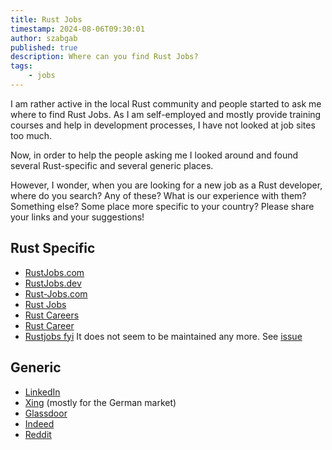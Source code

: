 ```yaml
---
title: Rust Jobs
timestamp: 2024-08-06T09:30:01
author: szabgab
published: true
description: Where can you find Rust Jobs?
tags:
    - jobs
---
```


I am rather active in the local Rust community and people started to ask me where to find Rust Jobs.
As I am self-employed and mostly provide training courses and help in development processes,
I have not looked at job sites too much.

Now, in order to help the people asking me I looked around and found several Rust-specific and several generic places.

However, I wonder,  when you are looking for a new job as a Rust developer, where do you search? Any of these? What is our experience with them?
Something else? Some place more specific to your country? Please share your links and your suggestions!

## Rust Specific

* [RustJobs.com](https://www.rustjobs.com/)
* [RustJobs.dev](https://rustjobs.dev/)
* [Rust-Jobs.com](https://rust-jobs.com/)
* [Rust Jobs](https://rust.jobs/)
* [Rust Careers](https://rust.careers/)
* [Rust Career](https://rust.career/)
* [Rustjobs fyi](https://www.rustjobs.fyi/) It does not seem to be maintained any more. See [issue](https://github.com/NicholasLYang/rustjobs.fyi/issues/11)

## Generic

* [LinkedIn](https://www.linkedin.com/)
* [Xing](https://www.xing.com/) (mostly for the German market)
* [Glassdoor](https://www.glassdoor.com/)
* [Indeed](https://indeed.com/)
* [Reddit](https://new.reddit.com/r/rust/?f=flair_name%3A%22%F0%9F%92%BC%20jobs%20megathread%22)


